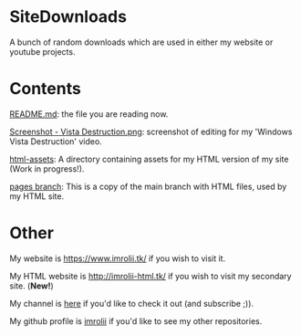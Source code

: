 # SiteDownloads
A bunch of random downloads which are used in either my website or youtube projects.

# Contents
[README.md](/README.md/): the file you are reading now.

[Screenshot - Vista Destruction.png](https://raw.githubusercontent.com/imrolii/SiteDownloads/main/Screenshot%20-%20Vista%20Destruction.png): screenshot of editing for my 'Windows Vista Destruction' video.

[html-assets](/html-assets/): A directory containing assets for my HTML version of my site (Work in progress!).

[pages branch](https://github.com/imrolii/SiteDownloads/tree/pages): This is a copy of the main branch with HTML files, used by my HTML site.
# Other
My website is https://www.imrolii.tk/ if you wish to visit it.

My HTML website is http://imrolii-html.tk/ if you wish to visit my secondary site. (**New!**)

My channel is [here](https://www.youtube.com/channel/UCWgb2HJRT9PdKQsFHeTDEqQ/) if you'd like to check it out (and subscribe ;)).

My github profile is [imrolii](https://github.com/imrolii) if you'd like to see my other repositories.

